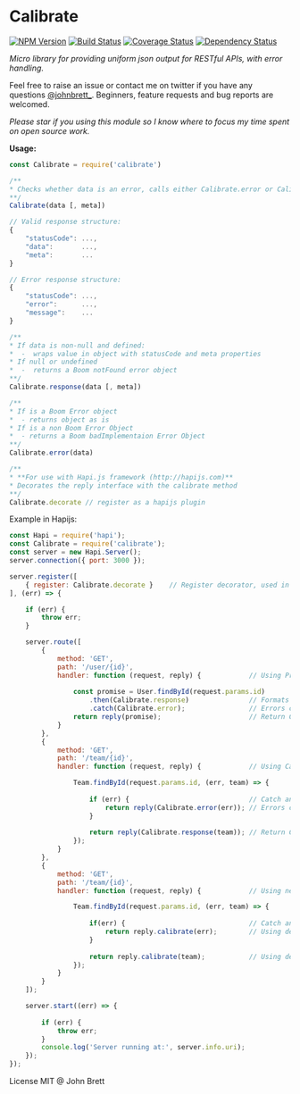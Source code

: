 Calibrate
=========

[![NPM Version](https://img.shields.io/npm/v/calibrate.svg)](https://npmjs.org/package/calibrate)
[![Build Status](https://travis-ci.org/johnbrett/calibrate.svg?branch=master)](https://travis-ci.org/johnbrett/calibrate)
[![Coverage Status](https://coveralls.io/repos/johnbrett/calibrate/badge.svg?branch=master&service=github)](https://coveralls.io/github/johnbrett/calibrate?branch=master)
[![Dependency Status](https://david-dm.org/johnbrett/calibrate.svg)](https://david-dm.org/johnbrett/calibrate)

*Micro library for providing uniform json output for RESTful APIs, with error handling.*

Feel free to raise an issue or contact me on twitter if you have any questions [@johnbrett_](https://www.twitter.com/johnbrett_). Beginners, feature requests and bug reports are welcomed.

*Please star if you using this module so I know where to focus my time spent on open source work.*

**Usage:**
```javascript
const Calibrate = require('calibrate')

/**
* Checks whether data is an error, calls either Calibrate.error or Calibrate.reponse
**/
Calibrate(data [, meta])

// Valid response structure:
{
    "statusCode": ...,
    "data":       ...,
    "meta":       ...
}

// Error response structure:
{
    "statusCode": ...,
    "error":      ...,
    "message":    ...
}

/**
* If data is non-null and defined:
*  -  wraps value in object with statusCode and meta properties
* If null or undefined
*  -  returns a Boom notFound error object
**/
Calibrate.response(data [, meta])

/**
* If is a Boom Error object
*  - returns object as is
* If is a non Boom Error Object
*  - returns a Boom badImplementaion Error Object
**/
Calibrate.error(data)

/**
* **For use with Hapi.js framework (http://hapijs.com)**
* Decorates the reply interface with the calibrate method
**/
Calibrate.decorate // register as a hapijs plugin

```

Example in Hapijs:
```javascript
const Hapi = require('hapi');
const Calibrate = require('calibrate');
const server = new Hapi.Server();
server.connection({ port: 3000 });

server.register([
    { register: Calibrate.decorate }    // Register decorator, used in third example
], (err) => {

    if (err) {
        throw err;
    }

    server.route([
        {
            method: 'GET',
            path: '/user/{id}',
            handler: function (request, reply) {            // Using Promises
                
                const promise = User.findById(request.params.id)
                    .then(Calibrate.response)               // Formats Response
                    .catch(Calibrate.error);                // Errors caught and wrapped
                return reply(promise);                      // Return Calibrated Response
            }
        },
        {
            method: 'GET',
            path: '/team/{id}',
            handler: function (request, reply) {            // Using Callbacks

                Team.findById(request.params.id, (err, team) => {
                    
                    if (err) {                              // Catch any errors
                        return reply(Calibrate.error(err)); // Errors caught and wrapped
                    }
                    
                    return reply(Calibrate.response(team)); // Return Calibrate Response
                });
            }
        },
        {
            method: 'GET',
            path: '/team/{id}',
            handler: function (request, reply) {            // Using new decorator function

                Team.findById(request.params.id, (err, team) => {
                    
                    if(err) {                               // Catch any errors
                        return reply.calibrate(err);        // Using decorator function
                    }
                    
                    return reply.calibrate(team);           // Using decorator function
                });
            }
        }
    ]);

    server.start((err) => {
    
        if (err) {
            throw err;
        }
        console.log('Server running at:', server.info.uri);
    });
});
```

License MIT @ John Brett
